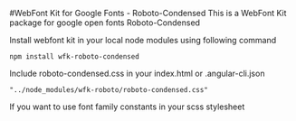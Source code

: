 #WebFont Kit for Google Fonts - Roboto-Condensed
This is a WebFont Kit package for google open fonts Roboto-Condensed

Install webfont kit in your local node modules using following command

```
npm install wfk-roboto-condensed
```

Include roboto-condensed.css in your index.html or .angular-cli.json


```
"../node_modules/wfk-roboto/roboto-condensed.css"

```

If you want to use font family constants in your scss stylesheet
